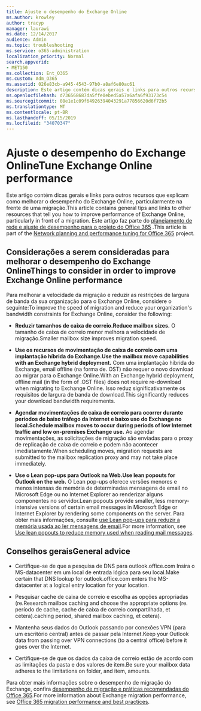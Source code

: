 ```yaml
---
title: Ajuste o desempenho do Exchange Online
ms.author: krowley
author: tracyp
manager: laurawi
ms.date: 12/14/2017
audience: Admin
ms.topic: troubleshooting
ms.service: o365-administration
localization_priority: Normal
search.appverid:
- MET150
ms.collection: Ent_O365
ms.custom: Adm_O365
ms.assetid: 026e83cb-a945-4543-97b0-a8af6e80ac61
description: Este artigo contém dicas gerais e links para outros recursos que explicam como melhorar o desempenho do Exchange Online.
ms.openlocfilehash: d736568687da5ffe0ebed5a57a6afa6f93173c54
ms.sourcegitcommit: 08e1e1c09f64926394043291a77856620d6f72b5
ms.translationtype: MT
ms.contentlocale: pt-BR
ms.lasthandoff: 05/15/2019
ms.locfileid: "34070347"
---
```

# <a name="tune-exchange-online-performance"></a><span data-ttu-id="8ff44-103">Ajuste o desempenho do Exchange Online</span><span class="sxs-lookup"><span data-stu-id="8ff44-103">Tune Exchange Online performance</span></span>

<span data-ttu-id="8ff44-104">Este artigo contém dicas gerais e links para outros recursos que explicam como melhorar o desempenho do Exchange Online, particularmente na frente de uma migração.</span><span class="sxs-lookup"><span data-stu-id="8ff44-104">This article contains general tips and links to other resources that tell you how to improve performance of Exchange Online, particularly in front of a migration.</span></span> <span data-ttu-id="8ff44-105">Este artigo faz parte do [planejamento de rede e ajuste de desempenho para o projeto do Office 365](https://aka.ms/tune) .</span><span class="sxs-lookup"><span data-stu-id="8ff44-105">This article is part of the [Network planning and performance tuning for Office 365](https://aka.ms/tune) project.</span></span>
   
## <a name="things-to-consider-in-order-to-improve-exchange-online-performance"></a><span data-ttu-id="8ff44-106">Considerações a serem consideradas para melhorar o desempenho do Exchange Online</span><span class="sxs-lookup"><span data-stu-id="8ff44-106">Things to consider in order to improve Exchange Online performance</span></span>

<span data-ttu-id="8ff44-107">Para melhorar a velocidade da migração e reduzir as restrições de largura de banda da sua organização para o Exchange Online, considere o seguinte:</span><span class="sxs-lookup"><span data-stu-id="8ff44-107">To improve the speed of migration and reduce your organization's bandwidth constraints for Exchange Online, consider the following:</span></span>
  
- <span data-ttu-id="8ff44-108">**Reduzir tamanhos de caixa de correio.**</span><span class="sxs-lookup"><span data-stu-id="8ff44-108">**Reduce mailbox sizes.**</span></span> <span data-ttu-id="8ff44-109">O tamanho de caixa de correio menor melhora a velocidade de migração.</span><span class="sxs-lookup"><span data-stu-id="8ff44-109">Smaller mailbox size improves migration speed.</span></span> 
    
- <span data-ttu-id="8ff44-110">**Use os recursos de movimentação de caixa de correio com uma implantação híbrida do Exchange.**</span><span class="sxs-lookup"><span data-stu-id="8ff44-110">**Use the mailbox move capabilities with an Exchange hybrid deployment.**</span></span> <span data-ttu-id="8ff44-111">Com uma implantação híbrida do Exchange, email offline (na forma de. OST) não requer o novo download ao migrar para o Exchange Online.</span><span class="sxs-lookup"><span data-stu-id="8ff44-111">With an Exchange hybrid deployment, offline mail (in the form of .OST files) does not require re-download when migrating to Exchange Online.</span></span> <span data-ttu-id="8ff44-112">Isso reduz significativamente os requisitos de largura de banda de download.</span><span class="sxs-lookup"><span data-stu-id="8ff44-112">This significantly reduces your download bandwidth requirements.</span></span> 
    
- <span data-ttu-id="8ff44-113">**Agendar movimentações de caixa de correio para ocorrer durante períodos de baixo tráfego da Internet e baixo uso do Exchange no local.**</span><span class="sxs-lookup"><span data-stu-id="8ff44-113">**Schedule mailbox moves to occur during periods of low Internet traffic and low on-premises Exchange use.**</span></span> <span data-ttu-id="8ff44-114">Ao agendar movimentações, as solicitações de migração são enviadas para o proxy de replicação de caixa de correio e podem não acontecer imediatamente.</span><span class="sxs-lookup"><span data-stu-id="8ff44-114">When scheduling moves, migration requests are submitted to the mailbox replication proxy and may not take place immediately.</span></span> 
    
- <span data-ttu-id="8ff44-115">**Use o Lean pop-ups para Outlook na Web.**</span><span class="sxs-lookup"><span data-stu-id="8ff44-115">**Use lean popouts for Outlook on the web.**</span></span> <span data-ttu-id="8ff44-116">O Lean pop-ups oferece versões menores e menos intensas de memória de determinadas mensagens de email no Microsoft Edge ou no Internet Explorer ao renderizar alguns componentes no servidor.</span><span class="sxs-lookup"><span data-stu-id="8ff44-116">Lean popouts provide smaller, less memory-intensive versions of certain email messages in Microsoft Edge or Internet Explorer by rendering some components on the server.</span></span> <span data-ttu-id="8ff44-117">Para obter mais informações, consulte [use Lean pop-ups para reduzir a memória usada ao ler mensagens de email](https://support.office.com/article/a6d6ba01-2562-4c3d-a8f1-78748dd506cf).</span><span class="sxs-lookup"><span data-stu-id="8ff44-117">For more information, see [Use lean popouts to reduce memory used when reading mail messages](https://support.office.com/article/a6d6ba01-2562-4c3d-a8f1-78748dd506cf).</span></span>


## <a name="general-advice"></a><span data-ttu-id="8ff44-118">Conselhos gerais</span><span class="sxs-lookup"><span data-stu-id="8ff44-118">General advice</span></span>

- <span data-ttu-id="8ff44-119">Certifique-se de que a pesquisa de DNS para outlook.office.com Insira o MS-datacenter em um local de entrada lógica para seu local.</span><span class="sxs-lookup"><span data-stu-id="8ff44-119">Make certain that DNS lookup for outlook.office.com enters the MS-datacenter at a logical entry location for your location.</span></span>

- <span data-ttu-id="8ff44-120">Pesquisar cache de caixa de correio e escolha as opções apropriadas (re.</span><span class="sxs-lookup"><span data-stu-id="8ff44-120">Research mailbox caching and choose the appropriate options (re.</span></span> <span data-ttu-id="8ff44-121">período de cache, cache de caixa de correio compartilhada, et cetera).</span><span class="sxs-lookup"><span data-stu-id="8ff44-121">caching period, shared mailbox caching, et cetera).</span></span>

- <span data-ttu-id="8ff44-122">Mantenha seus dados do Outlook passando por conexões VPN (para um escritório central) antes de passar pela Internet.</span><span class="sxs-lookup"><span data-stu-id="8ff44-122">Keep your Outlook data from passing over VPN connections (to a central office) before it goes over the Internet.</span></span>

- <span data-ttu-id="8ff44-123">Certifique-se de que os dados da caixa de correio estão de acordo com as limitações da pasta e dos valores de item.</span><span class="sxs-lookup"><span data-stu-id="8ff44-123">Be sure your mailbox data adheres to the limitations on folder, and item, amounts.</span></span>
    
<span data-ttu-id="8ff44-124">Para obter mais informações sobre o desempenho de migração do Exchange, confira [desempenho de migração e práticas recomendadas do Office 365](https://support.office.com/article/d9acb371-fd6c-4c14-aa8e-db5cbe39aa57).</span><span class="sxs-lookup"><span data-stu-id="8ff44-124">For more information about Exchange migration performance, see [Office 365 migration performance and best practices](https://support.office.com/article/d9acb371-fd6c-4c14-aa8e-db5cbe39aa57).</span></span>
  

